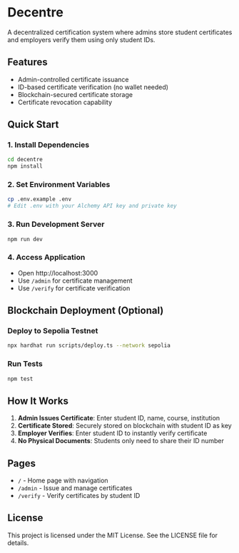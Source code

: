 # Decentre
A decentralized certification system where admins store student certificates and employers verify them using only student IDs.

## Features
- Admin-controlled certificate issuance
- ID-based certificate verification (no wallet needed)
- Blockchain-secured certificate storage
- Certificate revocation capability

## Quick Start

### 1. Install Dependencies
```bash
cd decentre
npm install
```

### 2. Set Environment Variables
```bash
cp .env.example .env
# Edit .env with your Alchemy API key and private key
```

### 3. Run Development Server
```bash
npm run dev
```

### 4. Access Application
- Open http://localhost:3000
- Use `/admin` for certificate management
- Use `/verify` for certificate verification

## Blockchain Deployment (Optional)

### Deploy to Sepolia Testnet
```bash
npx hardhat run scripts/deploy.ts --network sepolia
```

### Run Tests
```bash
npm test
```

## How It Works
1. **Admin Issues Certificate**: Enter student ID, name, course, institution
2. **Certificate Stored**: Securely stored on blockchain with student ID as key
3. **Employer Verifies**: Enter student ID to instantly verify certificate
4. **No Physical Documents**: Students only need to share their ID number

## Pages
- `/` - Home page with navigation
- `/admin` - Issue and manage certificates
- `/verify` - Verify certificates by student ID

## License
This project is licensed under the MIT License. See the LICENSE file for details.